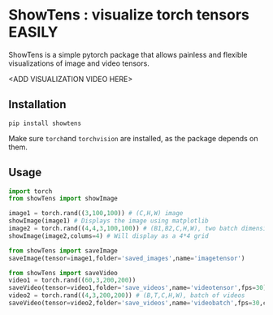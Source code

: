 # ShowTens : visualize torch tensors EASILY

ShowTens is a simple pytorch package that allows painless and flexible visualizations of image and video tensors.

\<ADD VISUALIZATION VIDEO HERE\>

## Installation

`pip install showtens`

Make sure `torch`and `torchvision` are installed, as the package depends on them.

## Usage
```python
import torch
from showTens import showImage

image1 = torch.rand((3,100,100)) # (C,H,W) image
showImage(image1) # Displays the image using matplotlib
image2 = torch.rand((4,4,3,100,100)) # (B1,B2,C,H,W), two batch dimensions
showImage(image2,colums=4) # Will display as a 4*4 grid

from showTens import saveImage
saveImage(tensor=image1,folder='saved_images',name='imagetensor')

from showTens import saveVideo
video1 = torch.rand((60,3,200,200))
saveVideo(tensor=video1,folder='save_videos',name='videotensor',fps=30)
video2 = torch.rand((4,3,200,200)) # (B,T,C,H,W), batch of videos
saveVideo(tensor=video2,folder='save_videos',name='videobatch',fps=30,columns=2) # 2*2 video grid
```